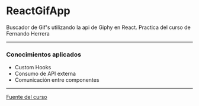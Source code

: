 # ReactGifApp
Buscador de Gif's utilizando la api de Giphy en React.
Practica del curso de Fernando Herrera

---

### Conocimientos aplicados
- Custom Hooks
- Consumo de API externa
- Comunicación entre componentes

---

  [Fuente del curso](https://www.udemy.com/course/react-cero-experto/)
